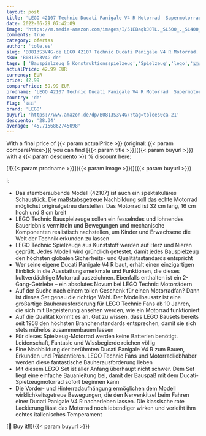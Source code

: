 ```yaml
---
layout: post
title: 'LEGO 42107 Technic Ducati Panigale V4 R Motorrad  Supermotorrad-Schaustück für Sammler  Set für Kinder und Erwachsene'
date: 2022-06-29 07:42:09
image: 'https://m.media-amazon.com/images/I/51EBaqkJ0TL._SL500_._SL400_.jpg'
comments: true
category: ofertas
author: 'tole.es'
slug: 'B0813S3V4G-de LEGO 42107 Technic Ducati Panigale V4 R Motorrad...'
sku: 'B0813S3V4G-de'
tags: [ 'Bauspielzeug & Konstruktionsspielzeug','Spielzeug','lego','🇩🇪', ]
actualPrice: 42.99 EUR
currency: EUR
price: 42.99
comparePrice: 59.99 EUR
prodname: 'LEGO 42107 Technic Ducati Panigale V4 R Motorrad  Supermotorrad-Schaustück für Sammler  Set für Kinder und Erwachsene'
country: 'de'
flag: '🇩🇪'
brand: 'LEGO'
buyurl: 'https://www.amazon.de/dp/B0813S3V4G/?tag=tolees0ca-21'
descuento: '28.34'
average: '45.7156862745098'
---
```


With a final price of {{< param actualPrice >}} (original: {{< param comparePrice>}}) you can find [{{< param title >}}]({{< param buyurl >}}) with a  {{< param descuento >}} % discount here:

[![{{< param prodname >}}]({{< param image >}})]({{< param buyurl >}})

ℹ️:

- Das atemberaubende Modell (42107) ist auch ein spektakuläres Schaustück. Die maßstabsgetreue Nachbildung soll das echte Motorrad möglichst originalgetreu darstellen. Das Motorrad ist 32 cm lang, 16 cm hoch und 8 cm breit
- LEGO Technic Bauspielzeuge sollen ein fesselndes und lohnendes Bauerlebnis vermitteln und Bewegungen und mechanische Komponenten realistisch nachstellen, um Kinder und Erwachsene die Welt der Technik erkunden zu lassen
- LEGO Technic Spielzeuge aus Kunststoff werden auf Herz und Nieren geprüft. Jedes Modell wird gründlich getestet, damit jedes Bauspielzeug den höchsten globalen Sicherheits- und Qualitätsstandards entspricht
- Wer seine eigene Ducati Panigale V4 R baut, erhält einen einzigartigen Einblick in die Ausstattungsmerkmale und Funktionen, die dieses kultverdächtige Motorrad auszeichnen. Ebenfalls enthalten ist ein 2-Gang-Getriebe – ein absolutes Novum bei LEGO Technic Motorrädern
- Auf der Suche nach einem tollen Geschenk für einen Motorradfan? Dann ist dieses Set genau die richtige Wahl. Der Modellbausatz ist eine großartige Bauherausforderung für LEGO Technic Fans ab 10 Jahren, die sich mit Begeisterung ansehen werden, wie ein Motorrad funktioniert
- Auf die Qualität kommt es an. Gut zu wissen, dass LEGO Bausets bereits seit 1958 den höchsten Branchenstandards entsprechen, damit sie sich stets mühelos zusammenbauen lassen
- Für dieses Spielzeug-Motorrad werden keine Batterien benötigt. Leidenschaft, Fantasie und Wissbegierde reichen völlig
- Eine Nachbildung der berühmten Ducati Panigale V4 R zum Bauen, Erkunden und Präsentieren. LEGO Technic Fans und Motorradliebhaber werden diese fantastische Bauherausforderung lieben
- Mit diesem LEGO Set ist aller Anfang überhaupt nicht schwer. Dem Set liegt eine einfache Bauanleitung bei, damit der Bauspaß mit dem Ducati-Spielzeugmotorrad sofort beginnen kann
- Die Vorder- und Hinterradaufhängung ermöglichen dem Modell wirklichkeitsgetreue Bewegungen, die den Nervenkitzel beim Fahren einer Ducati Panigale V4 R nacherleben lassen. Die klassische rote Lackierung lässt das Motorrad noch lebendiger wirken und verleiht ihm echtes italienisches Temperament

[🛒 Buy it!!]({{< param buyurl >}})
